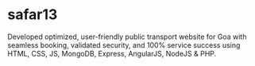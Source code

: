 # safar13
Developed optimized, user-friendly public transport website for Goa with seamless booking, validated security, and 100% service success using HTML, CSS, JS, MongoDB, Express, AngularJS, NodeJS & PHP. 
